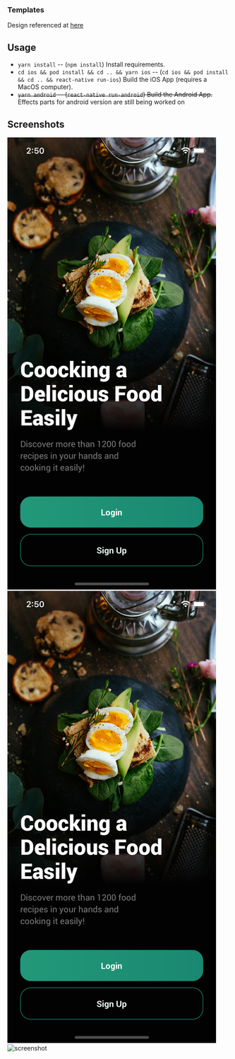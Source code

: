 ### Templates

Design referenced at [here](https://dribbble.com/shots/15295362-Food-Recipe-App)

## Usage

- `yarn install` -- (`npm install`) Install requirements.
- `cd ios && pod install && cd .. && yarn ios` -- (`cd ios && pod install && cd .. && react-native run-ios`) Build the iOS App (requires a MacOS computer).
- ~~`yarn android` -- (`react-native run-android`) Build the Android App.~~ Effects parts for android version are still being worked on

## Screenshots

![screenshot](screenshots/simulator_screenshot_89802853-F22A-4C38-B8B1-00F459397822.png)
![screenshot](screenshots/simulator_screenshot_89802853-F22A-4C38-B8B1-00F459397822.png)
![screenshot](simulator_screenshot_DC97A3C0-D080-4E39-B68B-88BF6DCD1265.png)
